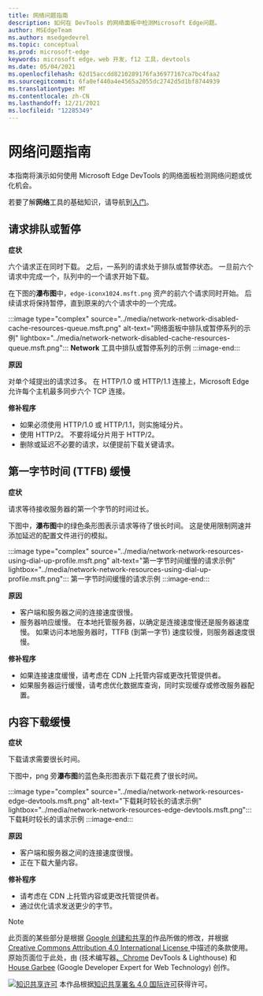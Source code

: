 ```yaml
---
title: 网络问题指南
description: 如何在 DevTools 的网络面板中检测Microsoft Edge问题。
author: MSEdgeTeam
ms.author: msedgedevrel
ms.topic: conceptual
ms.prod: microsoft-edge
keywords: microsoft edge，web 开发，f12 工具，devtools
ms.date: 05/04/2021
ms.openlocfilehash: 62d15accdd8210289176fa36977167ca7bc4faa2
ms.sourcegitcommit: 6fa0ef440a4e4565a2055dc2742d5d1bf8744939
ms.translationtype: MT
ms.contentlocale: zh-CN
ms.lasthandoff: 12/21/2021
ms.locfileid: "12285349"
---
```

<!-- Copyright Kayce Basques and Jonathan Garbee

   Licensed under the Apache License, Version 2.0 (the "License");
   you may not use this file except in compliance with the License.
   You may obtain a copy of the License at

       https://www.apache.org/licenses/LICENSE-2.0

   Unless required by applicable law or agreed to in writing, software
   distributed under the License is distributed on an "AS IS" BASIS,
   WITHOUT WARRANTIES OR CONDITIONS OF ANY KIND, either express or implied.
   See the License for the specific language governing permissions and
   limitations under the License.  -->
# <a name="network-issues-guide"></a>网络问题指南

本指南将演示如何使用 Microsoft Edge DevTools 的网络面板检测网络问题或优化机会。

若要了解**网络**工具的基础知识，请导航到[入门](./index.md)。


<!-- ====================================================================== -->
## <a name="queued-or-stalled-requests"></a>请求排队或暂停

**症状**

六个请求正在同时下载。  之后，一系列的请求处于排队或暂停状态。  一旦前六个请求中完成一个，队列中的一个请求开始下载。

在下图的**瀑布图**中，`edge-iconx1024.msft.png` 资产的前六个请求同时开始。  后续请求将保持暂停，直到原来的六个请求中的一个完成。

:::image type="complex" source="../media/network-network-disabled-cache-resources-queue.msft.png" alt-text="网络面板中排队或暂停系列的示例" lightbox="../media/network-network-disabled-cache-resources-queue.msft.png":::
   **Network** 工具中排队或暂停系列的示例
:::image-end:::

**原因**

对单个域提出的请求过多。  在 HTTP/1.0 或 HTTP/1.1 连接上，Microsoft Edge 允许每个主机最多同步六个 TCP 连接。

**修补程序**

*   如果必须使用 HTTP/1.0 或 HTTP/1.1，则实施域分片。
*   使用 HTTP/2。  不要将域分片用于 HTTP/2。
*   删除或延迟不必要的请求，以便提前下载关键请求。


<!-- ====================================================================== -->
## <a name="slow-time-to-first-byte-ttfb"></a>第一字节时间 (TTFB) 缓慢

**症状**

请求等待接收服务器的第一个字节的时间过长。

下图中，**瀑布图**中的绿色条形图表示请求等待了很长时间。  这是使用限制网速并添加延迟的配置文件进行的模拟。

:::image type="complex" source="../media/network-network-resources-using-dial-up-profile.msft.png" alt-text="第一字节时间缓慢的请求示例" lightbox="../media/network-network-resources-using-dial-up-profile.msft.png":::
   第一字节时间缓慢的请求示例
:::image-end:::

**原因**

*   客户端和服务器之间的连接速度很慢。
*   服务器响应缓慢。  在本地托管服务器，以确定是连接速度慢还是服务器速度慢。  如果访问本地服务器时，TTFB (到第一字节) 速度较慢，则服务器速度很慢。

**修补程序**

*   如果连接速度缓慢，请考虑在 CDN 上托管内容或更改托管提供者。
*   如果服务器运行缓慢，请考虑优化数据库查询，同时实现缓存或修改服务器配置。


<!-- ====================================================================== -->
## <a name="slow-content-download"></a>内容下载缓慢

**症状**

下载请求需要很长时间。

下图中，png 旁**瀑布图**的蓝色条形图表示下载花费了很长时间。

:::image type="complex" source="../media/network-network-resources-edge-devtools.msft.png" alt-text="下载耗时较长的请求示例" lightbox="../media/network-network-resources-edge-devtools.msft.png":::
   下载耗时较长的请求示例
:::image-end:::

**原因**

*   客户端和服务器之间的连接速度很慢。
*   正在下载大量内容。

**修补程序**

*   请考虑在 CDN 上托管内容或更改托管提供者。
*   通过优化请求发送更少的字节。

<!-- ## Contribute knowledge  / Getting in touch

Do you have a network issue that should be added to this guide?

*   Send a tweet to [@EdgeDevTools](https://twitter.com/intent/tweet?text=@EdgeDevTools%20[Network%20Issues%20Guide%20Suggestion]).
*   Choose **Send Feedback** (![Send Feedback](../media/smile-icon.msft.png)) in the DevTools or select `Alt`+`Shift`+`I` (Windows, Linux) or `Option`+`Shift`+`I` (macOS) to provide feedback or feature requests.
*   [Open an issue](https://github.com/MicrosoftDocs/edge-developer/issues/new?title=%5BDevTools%20Network%20Issues%20Guide%20Suggestion%5D) on the docs repo.  -->


<!-- ====================================================================== -->
> [!NOTE]
> 此页面的某些部分是根据 [Google 创建和共享的](https://developers.google.com/terms/site-policies)作品所做的修改，并根据[ Creative Commons Attribution 4.0 International License ](https://creativecommons.org/licenses/by/4.0)中描述的条款使用。
> 原始页面位于此处，[](https://developers.google.com/web/tools/chrome-devtools/network/issues)由 (技术编写器[、Chrome](https://developers.google.com/web/resources/contributors#kayce-basques) DevTools \& Lighthouse) 和[House Garbee](https://developers.google.com/web/resources/contributors#jonathan-garbee) (Google Developer Expert for Web Technology) 创作。

[![知识共享许可](https://i.creativecommons.org/l/by/4.0/88x31.png)](https://creativecommons.org/licenses/by/4.0) 本作品根据[知识共享署名 4.0 国际许可](https://creativecommons.org/licenses/by/4.0)获得许可。
